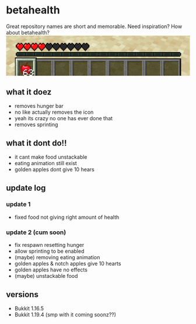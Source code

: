 # betahealth
Great repository names are short and memorable. Need inspiration? How about betahealth?<br>
![](hotbar.PNG)

## what it doez
* removes hunger bar
* no like actually removes the icon
* yeah its crazy no one has ever done that
* removes sprinting
## what it dont do!!
* it cant make food unstackable
* eating animation still exist
* golden apples dont give 10 hears
## update log
### update 1
* fixed food not giving right amount of health
### update 2 (cum soon)
* fix respawn resetting hunger
* allow sprinting to be enabled
* (maybe) removing eating animation
* golden apples & notch apples give 10 hearts
* golden apples have no effects
* (maybe) unstackable food
## versions
* Bukkit 1.16.5
* Bukkit 1.19.4 (smp with it coming soonz??)

